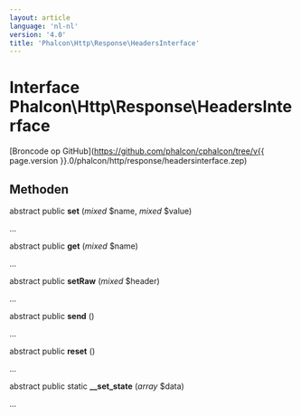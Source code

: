 ```yaml
---
layout: article
language: 'nl-nl'
version: '4.0'
title: 'Phalcon\Http\Response\HeadersInterface'
---
```

# Interface **Phalcon\Http\Response\HeadersInterface**

[Broncode op GitHub](https://github.com/phalcon/cphalcon/tree/v{{ page.version }}.0/phalcon/http/response/headersinterface.zep)

## Methoden

abstract public **set** (*mixed* $name, *mixed* $value)

...

abstract public **get** (*mixed* $name)

...

abstract public **setRaw** (*mixed* $header)

...

abstract public **send** ()

...

abstract public **reset** ()

...

abstract public static **__set_state** (*array* $data)

...